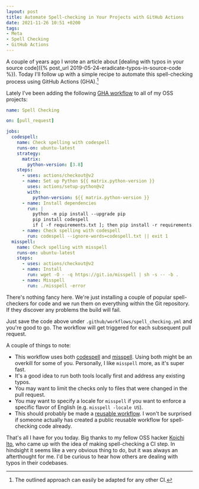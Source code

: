 ```yaml
---
layout: post
title: Automate Spell-checking in Your Projects with GitHub Actions
date: 2021-11-26 10:51 +0200
tags:
- Meta
- Spell Checking
- GitHub Actions
---
```


A couple of years ago I wrote an article about [dealing with typos in your source code]({% post_url 2019-05-24-eradicate-typos-in-source-code %}). Today I'll follow up
with a simple recipe to automate this spell-checking process using GitHub Actions (GHA).[^1]

Lately I've been adding the following [GHA workflow](https://docs.github.com/en/actions/learn-github-actions/workflow-syntax-for-github-actions) to all of my OSS projects:

``` yaml
name: Spell Checking

on: [pull_request]

jobs:
  codespell:
    name: Check spelling with codespell
    runs-on: ubuntu-latest
    strategy:
      matrix:
        python-version: [3.8]
    steps:
      - uses: actions/checkout@v2
      - name: Set up Python ${{ matrix.python-version }}
        uses: actions/setup-python@v2
        with:
          python-version: ${{ matrix.python-version }}
      - name: Install dependencies
        run: |
          python -m pip install --upgrade pip
          pip install codespell
          if [ -f requirements.txt ]; then pip install -r requirements.txt; fi
      - name: Check spelling with codespell
        run: codespell --ignore-words=codespell.txt || exit 1
  misspell:
    name: Check spelling with misspell
    runs-on: ubuntu-latest
    steps:
      - uses: actions/checkout@v2
      - name: Install
        run: wget -O - -q https://git.io/misspell | sh -s -- -b .
      - name: Misspell
        run: ./misspell -error
```

There's nothing fancy here. We're just installing a couple of popular spell-checkers for code and we run them
on everything within the Git repository. If they discover any problems the build will fail.

Just save the code above under `.github/workflows/spell_checking.yml` and you're good to go.
The workflow will get triggered for each subsequent pull request.

A couple of things to note:

- This workflow uses both [codespell](https://github.com/codespell-project/codespell) and [misspell](https://github.com/client9/misspell). Using both might be an overkill for some of you. Personally, I like `misspell` more, as it's super fast.
- It's a good idea to run both tools locally first and address any existing typos.
- You may want to limit the checks only to files that were changed in the pull request.
- You may want to specify a locale for `misspell` if you want to enforce a specific flavor of English (e.g. `misspell -locale US`).
- This should probably be made a [reusable workflow](https://docs.github.com/en/actions/learn-github-actions/reusing-workflows). I won't be surprised if someone actually has created a public reusable workflow for spell-checking code already.

That's all I have for you today. Big thanks to my fellow OSS hacker [Koichi
Ito](https://github.com/koic), who came up with the idea of making
spell-checking a CI step. In hindsight it seems like a very obvious thing to do,
but it was always an afterthought for me. I'd be curious to hear how others are
dealing with typos in their codebases.

[^1]: The outlined approach can easily be adapted for any other CI.
